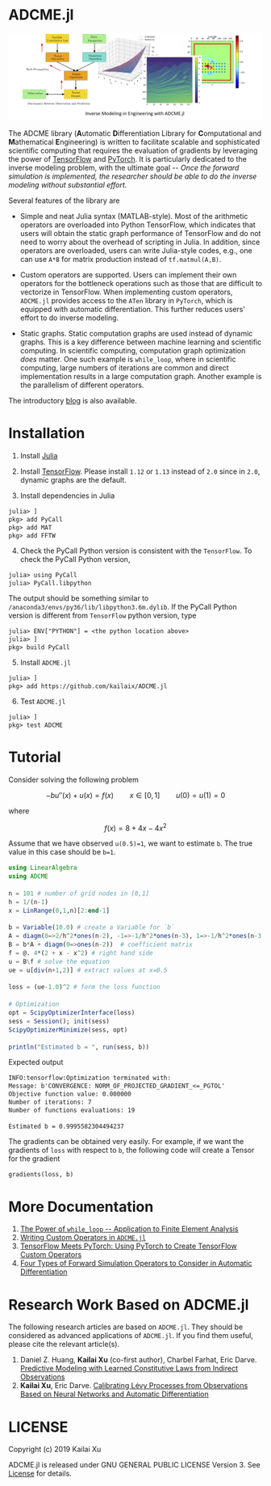 # ADCME.jl

![](examples/md/demo.png)

The ADCME library (**A**utomatic **D**ifferentiation Library for **C**omputational and **M**athematical **E**ngineering) is written to facilitate scalable and sophisticated scientific computing that requires the evaluation of gradients by leveraging the power of [TensorFlow](https://www.tensorflow.org/) and [PyTorch](). It is particularly dedicated to the inverse modeling problem, with the ultimate goal -- _Once the forward simulation is implemented, the researcher should be able to do the inverse modeling without substantial effort._

Several features of the library are

* Simple and neat Julia syntax (MATLAB-style). Most of the arithmetic operators are overloaded into Python TensorFlow, which indicates that users will obtain the static graph performance of TensorFlow and do not need to worry about the overhead of scripting in Julia. In addition, since operators are overloaded, users can write Julia-style codes, e.g., one can use `A*B` for matrix production instead of `tf.matmul(A,B)`.

* Custom operators are supported. Users can implement their own operators for the bottleneck operations such as those that are difficult to vectorize in TensorFlow. When implementing custom operators, `ADCME.jl` provides access to the `ATen` library in `PyTorch`, which is equipped with automatic differentiation. This further reduces users' effort to do inverse modeling.

* Static graphs. Static computation graphs are used instead of dynamic graphs. This is a key difference between machine learning and scientific computing. In scientific computing, computation graph optimization _does_ matter. One such example is `while_loop`, where in scientific computing, large numbers of iterations are common and direct implementation results in a large computation graph. Another example is the parallelism of different operators.

The introductory [blog](https://medium.com/@kailaix16/introduction-to-adcme-jl-an-inverse-modeling-library-for-scientific-computing-76e56b2bcb49) is also available.

# Installation

1. Install [Julia](https://www.tensorflow.org/)

2. Install [TensorFlow](https://www.tensorflow.org/). Please install `1.12` or `1.13` instead of `2.0` since in `2.0`, dynamic graphs are the default. 

3. Install dependencies in Julia
```
julia> ]
pkg> add PyCall 
pkg> add MAT
pkg> add FFTW
```

4. Check the PyCall Python version is consistent with the `TensorFlow`. To check the PyCall Python version, 
```
julia> using PyCall
julia> PyCall.libpython 
```
The output should be something similar to `/anaconda3/envs/py36/lib/libpython3.6m.dylib`. If the PyCall Python version is different from `TensorFlow` python version, type
```
julia> ENV["PYTHON"] = <the python location above>
julia> ]
pkg> build PyCall
```

5. Install `ADCME.jl`
```
julia> ]
pkg> add https://github.com/kailaix/ADCME.jl
```

6. Test `ADCME.jl`
```
julia> ]
pkg> test ADCME
```

# Tutorial

Consider solving the following problem

$$-bu''(x)+u(x) = f(x)\qquad x\in [0,1]\qquad u(0)=u(1)=0$$

where 

$$f(x) = 8 + 4x - 4x^2$$

Assume that we have observed `u(0.5)=1​`, we want to estimate `b​`. The true value in this case should be `b=1`.

```julia
using LinearAlgebra
using ADCME

n = 101 # number of grid nodes in [0,1]
h = 1/(n-1)
x = LinRange(0,1,n)[2:end-1]

b = Variable(10.0) # create a Variable for `b`
A = diagm(0=>2/h^2*ones(n-2), -1=>-1/h^2*ones(n-3), 1=>-1/h^2*ones(n-3)) # discrete Laplacian matrix
B = b*A + diagm(0=>ones(n-2))  # coefficient matrix
f = @. 4*(2 + x - x^2) # right hand side
u = B\f # solve the equation
ue = u[div(n+1,2)] # extract values at x=0.5

loss = (ue-1.0)^2 # form the loss function

# Optimization
opt = ScipyOptimizerInterface(loss)
sess = Session(); init(sess)
ScipyOptimizerMinimize(sess, opt)

println("Estimated b = ", run(sess, b))
```
Expected output 
```
INFO:tensorflow:Optimization terminated with:
Message: b'CONVERGENCE: NORM_OF_PROJECTED_GRADIENT_<=_PGTOL'
Objective function value: 0.000000
Number of iterations: 7
Number of functions evaluations: 19

Estimated b = 0.9995582304494237
```

The gradients can be obtained very easily. For example, if we want the gradients of `loss` with respect to `b`, the following code will create a Tensor for the gradient
```
gradients(loss, b)
```

# More Documentation

1. [The Power of `while_loop` -- Application to Finite Element Analysis](https://github.com/kailaix/ADCME.jl/tree/master/examples/md/while_loop.pdf)
2. [Writing Custom Operators in `ADCME.jl`](https://github.com/kailaix/ADCME.jl/tree/master/examples/md/custom_op.pdf)
3. [TensorFlow Meets PyTorch: Using PyTorch to Create TensorFlow Custom Operators](https://github.com/kailaix/ADCME.jl/tree/master/examples/md/pytorch.pdf)
4. [Four Types of Forward Simulation Operators to Consider in Automatic Differentiation](https://github.com/kailaix/ADCME.jl/tree/master/examples/md/four_types.pdf)

# Research Work Based on ADCME.jl

The following research articles are based on `ADCME.jl`. They should be considered as advanced applications of `ADCME.jl`. If you find them useful, please cite the relevant article(s). 

1. Daniel Z. Huang, **Kailai Xu** (co-first author), Charbel Farhat, Eric Darve. [Predictive Modeling with Learned Constitutive Laws from Indirect Observations](https://arxiv.org/abs/1905.12530)
2. **Kailai Xu**, Eric Darve. [Calibrating Lévy Processes from Observations Based on Neural Networks and Automatic Differentiation](https://arxiv.org/abs/1812.08883)

# LICENSE
Copyright (c) 2019 Kailai Xu

ADCME.jl is released under GNU GENERAL PUBLIC LICENSE Version 3. See [License](https://github.com/kailaix/ADCME.jl/tree/master/LICENSE) for details. 
